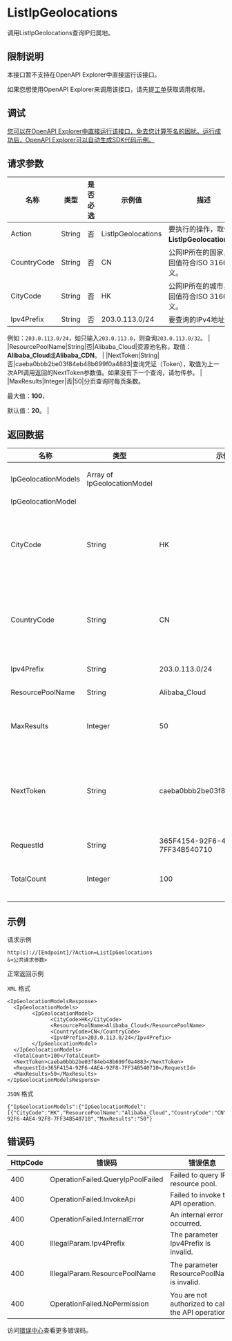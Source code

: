 # ListIpGeolocations

调用ListIpGeolocations查询IP归属地。

## 限制说明

本接口暂不支持在OpenAPI Explorer中直接运行该接口。

如果您想使用OpenAPI Explorer来调用该接口，请先提[工单](https://selfservice.console.aliyun.com/ticket/category/eip/today)获取调用权限。

## 调试

[您可以在OpenAPI Explorer中直接运行该接口，免去您计算签名的困扰。运行成功后，OpenAPI Explorer可以自动生成SDK代码示例。](https://api.aliyun.com/#product=Netana&api=ListIpGeolocations&type=RPC&version=2020-10-16)

## 请求参数

|名称|类型|是否必选|示例值|描述|
|--|--|----|---|--|
|Action|String|否|ListIpGeolocations|要执行的操作，取值：**ListIpGeolocations**。 |
|CountryCode|String|否|CN|公网IP所在的国家，返回值符合ISO 3166定义。 |
|CityCode|String|否|HK|公网IP所在的城市，返回值符合ISO 3166定义。 |
|Ipv4Prefix|String|否|203.0.113.0/24|要查询的IPv4地址段。

 例如：`203.0.113.0/24`，如只输入`203.0.113.0`，则查询`203.0.113.0/32`。 |
|ResourcePoolName|String|否|Alibaba\_Cloud|资源池名称，取值：**Alibaba\_Cloud**或**Alibaba\_CDN**。 |
|NextToken|String|否|caeba0bbb2be03f84eb48b699f0a4883|查询凭证（Token），取值为上一次API调用返回的NextToken参数值。如果没有下一个查询，请勿传参。 |
|MaxResults|Integer|否|50|分页查询时每页条数。

 最大值：**100**，

 默认值：**20**。 |

## 返回数据

|名称|类型|示例值|描述|
|--|--|---|--|
|IpGeolocationModels|Array of IpGeolocationModel| |IP归属地列表。 |
|IpGeolocationModel| | | |
|CityCode|String|HK|公网IP所在的城市，返回值符合ISO 3166定义。 |
|CountryCode|String|CN|公网IP所在的国家，返回值符合ISO 3166定义。 |
|Ipv4Prefix|String|203.0.113.0/24|IPv4地址段。 |
|ResourcePoolName|String|Alibaba\_Cloud|资源池名称。 |
|MaxResults|Integer|50|分页查询时每页显示条数。 |
|NextToken|String|caeba0bbb2be03f84eb48b699f0a4883|下一个查询开始的Token，为空表示没有下一个。 |
|RequestId|String|365F4154-92F6-4AE4-92F8-7FF34B540710|请求ID。 |
|TotalCount|Integer|100|查询到归属地的IP总数。 |

## 示例

请求示例

```
http(s)://[Endpoint]/?Action=ListIpGeolocations
&<公共请求参数>
```

正常返回示例

`XML` 格式

```
<IpGeolocationModelsResponse>
  <IpGeolocationModels>
        <IpGeolocationModel>
              <CityCode>HK</CityCode>
              <ResourcePoolName>Alibaba_Cloud</ResourcePoolName>
              <CountryCode>CN</CountryCode>
              <Ipv4Prefix>203.0.113.0/24</Ipv4Prefix>
        </IpGeolocationModel>
  </IpGeolocationModels>
  <TotalCount>100</TotalCount>
  <NextToken>caeba0bbb2be03f84eb48b699f0a4883</NextToken>
  <RequestId>365F4154-92F6-4AE4-92F8-7FF34B540710</RequestId>
  <MaxResults>50</MaxResults>
</IpGeolocationModelsResponse>
```

`JSON` 格式

```
{"IpGeolocationModels":{"IpGeolocationModel":[{"CityCode":"HK","ResourcePoolName":"Alibaba_Cloud","CountryCode":"CN","Ipv4Prefix":"203.0.113.0/24"}]},"TotalCount":"100","NextToken":"caeba0bbb2be03f84eb48b699f0a4883","RequestId":"365F4154-92F6-4AE4-92F8-7FF34B540710","MaxResults":"50"}
```

## 错误码

|HttpCode|错误码|错误信息|描述|
|--------|---|----|--|
|400|OperationFailed.QueryIpPoolFailed|Failed to query IP resource pool.|查询ip资源库失败|
|400|OperationFailed.InvokeApi|Failed to invoke the API operation.|调用API失败|
|400|OperationFailed.InternalError|An internal error occurred.|内部错误|
|400|IllegalParam.Ipv4Prefix|The parameter Ipv4Prefix is invalid.|参数Ipv4Prefix非法|
|400|IllegalParam.ResourcePoolName|The parameter ResourcePoolName is invalid.|参数ResourcePoolName非法|
|400|OperationFailed.NoPermission|You are not authorized to call the API operation.|没有接口调用权限|

访问[错误中心](https://error-center.aliyun.com/status/product/Netana)查看更多错误码。

